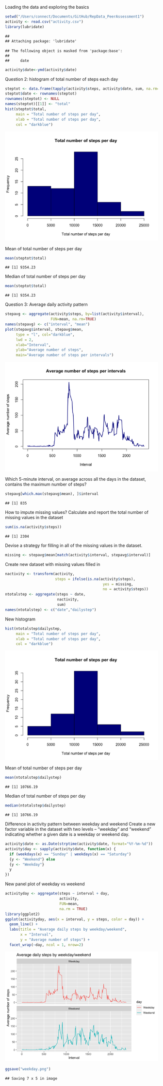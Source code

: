 Loading the data and exploring the basics

``` r
setwd("/Users/connect/Documents/GitHub/RepData_PeerAssessment1")
activity <- read.csv("activity.csv")
library(lubridate)
```

    ## 
    ## Attaching package: 'lubridate'

    ## The following object is masked from 'package:base':
    ## 
    ##     date

``` r
activity$date<-ymd(activity$date)
```

Question 2: histogram of total number of steps each day

``` r
steptot <- data.frame(tapply(activity$steps, activity$date, sum, na.rm=TRUE))
steptot$date <- rownames(steptot)
rownames(steptot) <- NULL
names(steptot)[[1]] <- "total"
hist(steptot$total,
     main = "Total number of steps per day",
     xlab = "Total number of steps per day",
     col = "darkblue")
```

![](PA1_template_files/figure-markdown_github/unnamed-chunk-2-1.png)

Mean of total number of steps per day

``` r
mean(steptot$total)
```

    ## [1] 9354.23

Median of total number of steps per day

``` r
mean(steptot$total)
```

    ## [1] 9354.23

Question 3: Average daily activity pattern

``` r
stepavg <- aggregate(activity$steps, by=list(activity$interval),
                     FUN=mean, na.rm=TRUE)
names(stepavg) <- c("interval", "mean")
plot(stepavg$interval, stepavg$mean, 
     type = "l", col="darkblue", 
     lwd = 2,
     xlab="Interval", 
     ylab="Average number of steps", 
     main="Average number of steps per intervals")
```

![](PA1_template_files/figure-markdown_github/unnamed-chunk-5-1.png)

Which 5-minute interval, on average across all the days in the dataset, contains the maximum number of steps?

``` r
stepavg[which.max(stepavg$mean), ]$interval
```

    ## [1] 835

How to impute missing values? Calculate and report the total number of missing values in the dataset

``` r
sum(is.na(activity$steps))
```

    ## [1] 2304

Devise a strategy for filling in all of the missing values in the dataset.

``` r
missing <- stepavg$mean[match(activity$interval, stepavg$interval)]
```

Create new dataset with missing values filled in

``` r
nactivity <- transform(activity, 
                       steps = ifelse(is.na(activity$steps),
                                             yes = missing,
                                             no = activity$steps))
ntotalstep <- aggregate(steps ~ date,
                        nactivity,
                        sum)
names(ntotalstep) <- c("date","dailystep")
```

New histogram

``` r
hist(ntotalstep$dailystep,
     main = "Total number of steps per day",
     xlab = "Total number of steps per day",
     col = "darkblue")
```

![](PA1_template_files/figure-markdown_github/unnamed-chunk-10-1.png)

Mean of total number of steps per day

``` r
mean(ntotalstep$dailystep)
```

    ## [1] 10766.19

Median of total number of steps per day

``` r
median(ntotalstep$dailystep)
```

    ## [1] 10766.19

Difference in activity pattern between weekday and weekend Create a new factor variable in the dataset with two levels – “weekday” and “weekend” indicating whether a given date is a weekday or weekend day.

``` r
activity$date <- as.Date(strptime(activity$date, format="%Y-%m-%d"))
activity$day <- sapply(activity$date, function(x) {
  if (weekdays(x) == "Sunday" | weekdays(x) == "Saturday")
  {y <- "Weekend"} else
  {y <- "Weekday"}
  y
})
```

New panel plot of weekday vs weekend

``` r
activityday <- aggregate(steps ~ interval + day,
                         activity,
                         FUN=mean,
                         na.rm = TRUE)
library(ggplot2)
ggplot(activityday, aes(x = interval, y = steps, color = day)) +
  geom_line() +
  labs(title = "Average daily steps by weekday/weekend", 
       x = "Interval", 
       y = "Average number of steps") +
  facet_wrap(~day, ncol = 1, nrow=2)
```

![](PA1_template_files/figure-markdown_github/unnamed-chunk-14-1.png)

``` r
ggsave("weekday.png")
```

    ## Saving 7 x 5 in image
